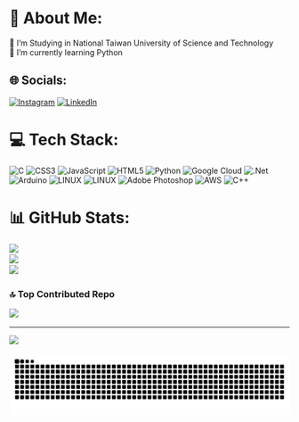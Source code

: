 # 💫 About Me:
🔭 I’m Studying in National Taiwan University of Science and Technology<br>🌱 I’m currently learning Python


## 🌐 Socials:
[![Instagram](https://img.shields.io/badge/Instagram-%23E4405F.svg?logo=Instagram&logoColor=white)](https://instagram.com/yizhe_0407) [![LinkedIn](https://img.shields.io/badge/LinkedIn-%230077B5.svg?logo=linkedin&logoColor=white)](https://linkedin.com/in/yizhe-liao) 

# 💻 Tech Stack:
![C](https://img.shields.io/badge/c-%2300599C.svg?style=flat&logo=c&logoColor=white) ![CSS3](https://img.shields.io/badge/css3-%231572B6.svg?style=flat&logo=css3&logoColor=white) ![JavaScript](https://img.shields.io/badge/javascript-%23323330.svg?style=flat&logo=javascript&logoColor=%23F7DF1E) ![HTML5](https://img.shields.io/badge/html5-%23E34F26.svg?style=flat&logo=html5&logoColor=white) ![Python](https://img.shields.io/badge/python-3670A0?style=flat&logo=python&logoColor=ffdd54) ![Google Cloud](https://img.shields.io/badge/Google%20Cloud-%234285F4.svg?style=flat&logo=google-cloud&logoColor=white) ![.Net](https://img.shields.io/badge/.NET-5C2D91?style=flat&logo=.net&logoColor=white) ![Arduino](https://img.shields.io/badge/-Arduino-00979D?style=flat&logo=Arduino&logoColor=white) ![LINUX](https://img.shields.io/badge/Linux-FCC624?style=flat&logo=linux&logoColor=black) ![LINUX](https://img.shields.io/badge/Linux-FCC624?style=flat&logo=linux&logoColor=black) ![Adobe Photoshop](https://img.shields.io/badge/adobephotoshop-%2331A8FF.svg?style=flat&logo=adobephotoshop&logoColor=white) ![AWS](https://img.shields.io/badge/AWS-%23FF9900.svg?style=flat&logo=amazon-aws&logoColor=white) ![C++](https://img.shields.io/badge/c++-%2300599C.svg?style=flat&logo=c%2B%2B&logoColor=white)
# 📊 GitHub Stats:
![](https://github-readme-stats.vercel.app/api?username=Yizhe0407&theme=dark&hide_border=false&include_all_commits=true&count_private=true)<br/>
![](https://github-readme-streak-stats.herokuapp.com/?user=Yizhe0407&theme=dark&hide_border=false)<br/>
![](https://github-readme-stats.vercel.app/api/top-langs/?username=Yizhe0407&theme=dark&hide_border=false&include_all_commits=true&count_private=true&layout=compact)

### 🔝 Top Contributed Repo
![](https://github-contributor-stats.vercel.app/api?username=Yizhe0407&limit=5&theme=dark&combine_all_yearly_contributions=true)

---
[![](https://visitcount.itsvg.in/api?id=Yizhe0407&icon=0&color=0)](https://visitcount.itsvg.in)

<!-- Proudly created with GPRM ( https://gprm.itsvg.in ) -->

<img alt="snake eating my contributions" src="https://raw.githubusercontent.com/Yizhe0407/Yizhe0407/output/github-contribution-grid-snake.svg" />

